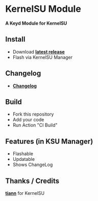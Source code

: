 # KernelSU Module

**A Keyd Module for KernelSU**

## Install
- Download **[latest release](https://github.com/SchweGELBin/KernelSU-Module-Template/releases/latest/download/KSU-Template.zip)**
- Flash via KernelSU Manager

## Changelog
- **[Changelog](https://github.com/SchweGELBin/KernelSU-Module-Template/blob/master/CHANGELOG.md)**

## Build
- Fork this repository
- Add your code
- Run Action "CI Build"

## Features (in KSU Manager)
- Flashable
- Updatable
- Shows ChangeLog

## Thanks / Credits
**[tiann](https://github.com/tiann)** for KernelSU
